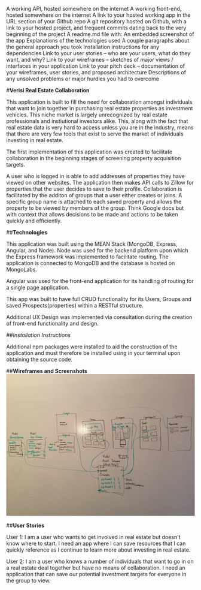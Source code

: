 

A working API, hosted somewhere on the internet
A working front-end, hosted somewhere on the internet
A link to your hosted working app in the URL section of your Github repo
A git repository hosted on Github, with a link to your hosted project, and frequent commits dating back to the very beginning of the project
A readme.md file with:
An embedded screenshot of the app
Explanations of the technologies used
A couple paragraphs about the general approach you took
Installation instructions for any dependencies
Link to your user stories – who are your users, what do they want, and why?
Link to your wireframes – sketches of major views / interfaces in your application
Link to your pitch deck – documentation of your wireframes, user stories, and proposed architecture
Descriptions of any unsolved problems or major hurdles you had to overcome

#**Verisi Real Estate Collaboration**


This application is built to fill the need for collaboration amongst individuals that want to join together in purchasing real estate properties as investment vehicles. This niche market is largely unrecognized by real estate professionals and instiutional investors alike. This, along with the fact that real estate data is very hard to access unless you are in the industry, means that there are very few tools that exist to serve the market of individuals investing in real estate.

The first implementation of this application was created to facilitate collaboration in the beginning stages of screening property acquisition targets.

A user who is logged in is able to add addresses of properties they have viewed on other websites. The application then makes API calls to Zillow for properties that the user decides to save to their profile. Collaboration is facilitated by the additon of groups that a user either creates or joins. A specific group name is attached to each saved property and allows the property to be viewed by members of the group. Think Google docs but with context that allows decisions to be made and actions to be taken quickly and efficiently.


##**Technologies**

This application was built using the MEAN Stack (MongoDB, Express, Angular, and Node). Node was used for the backend platform upon which the Express framework was implemented to facilitate routing. The application is connected to MongoDB and the database is hosted on MongoLabs.

Angular was used for the front-end application for its handling of routing for a single page application.

This app was built to have full CRUD functionality for its Users, Groups and saved Prospects(properties) within a RESTful structure. 

Additional UX Design was implemented via consultation during the creation of front-end functionality and design. 

##*Installation Instructions*

Additional npm packages were installed to aid the construction of the application and must therefore be installed using <npm install> in your terminal upon obtaining the source code.

##**Wireframes and Screenshots**
![Verisi Wireframe](./Readme-images/Schema_Wireframe.jpg)


##**User Stories**

User 1: I am a user who wants to get involved in real estate but doesn't know where to start. I need an app where I can save resources that I can quickly reference as I continue to learn more about investing in real estate.

User 2: I am a user who knows a number of individuals that want to go in on a real estate deal together but have no means of collaboration. I need an application that can save our potential investment targets for everyone in the group to view.

